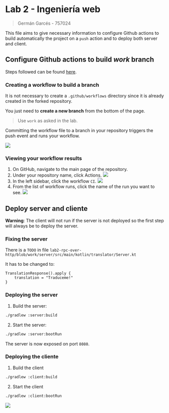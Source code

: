 # Lab 2 - Ingeniería web

> Germán Garcés - 757024

This file aims to give necessary information to configure Github actions to build automatically the project on a `push` action and to deploy both server and client.

## Configure Github actions to build *work* branch

Steps followed can be found [here](https://docs.github.com/en/actions/quickstart).

### Creating a workflow to build a branch

It is not necessary to create a `.github/workflows` directory since it is already created in the forked repository.

You just need to **create a new branch** from the bottom of the page.

> Use `work` as asked in the lab.

Committing the workflow file to a branch in your repository triggers the push event and runs your workflow.

![](https://i.imgur.com/fkwLPUm.png)

### Viewing your workflow results

1. On GitHub, navigate to the main page of the repository.
2. Under your repository name, click Actions.
![](https://i.imgur.com/AZO0mxp.png)
3. In the left sidebar, click the workflow `CI`.
![](https://i.imgur.com/BLyVJml.png)
4. From the list of workflow runs, click the name of the run you want to see.
![](https://i.imgur.com/66KqIYk.png)

## Deploy server and cliente

**Warning**: The client will not run if the server is not deployed so the first step will always be to deploy the server.

### Fixing the server

There is a `TODO` in file `lab2-rpc-over-http/blob/work/server/src/main/kotlin/translator/Server.kt`

It has to be changed to:

```kotlin=
TranslationResponse().apply {
    translation = "Traduceme!"
}
```

### Deploying the server

1. Build the server:

```bash
./gradlew :server:build
```

2. Start the server:

```bash
./gradlew :server:bootRun
```

The server is now exposed on port `8080`.

### Deploying the cliente

1. Build the client

```bash
./gradlew :client:build
```

2. Start the client

```bash
./gradlew :client:bootRun
```

![](https://i.imgur.com/YA3AFRO.png)
